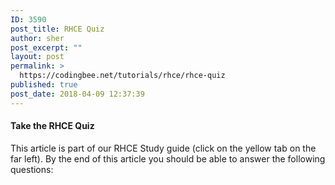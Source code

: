 ```yaml
---
ID: 3590
post_title: RHCE Quiz
author: sher
post_excerpt: ""
layout: post
permalink: >
  https://codingbee.net/tutorials/rhce/rhce-quiz
published: true
post_date: 2018-04-09 12:37:39
---
```

<h4>Take the RHCE Quiz</h4>
This article is part of our RHCE Study guide (click on the yellow tab on the far left). By the end of this article you should be able to answer the following questions:
